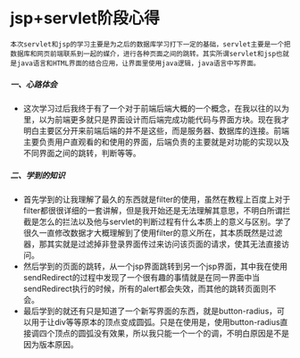 # jsp+servlet阶段心得
    本次servlet和jsp的学习主要是为之后的数据库学习打下一定的基础，servlet主要是一个把数据库和网页前端联系到一起的媒介，进行各种页面之间的跳转。其实所谓servlet和jsp也就是java语言和HTML界面的结合应用，让界面里使用java逻辑，java语言中写界面。
##### 一、心路体会
* 这次学习过后我终于有了一个对于前端后端大概的一个概念，在我以往的以为里，以为前端更多就只是界面设计而后端完成功能代码与界面方块。现在我才明白主要区分开来前端后端的并不是这些，而是服务器、数据库的连接。前端主要负责用户直观看的和使用的界面，后端负责的主要就是对功能的实现以及不同界面之间的跳转，判断等等。
##### 二、学到的知识
* 首先学到的让我理解了最久的东西就是filter的使用，虽然在教程上百度上对于filter都很很详细的一套讲解，但是我开始还是无法理解其意思，不明白所谓拦截是怎么的拦法以及他与servlet的判断过程有什么本质上的意义与区别。学了很久一直修改数据才大概理解到了使用filter的意义所在，其本质既然是过滤器，那其实就是过滤掉非登录界面传过来访问该页面的请求，使其无法直接访问。
* 然后学到的页面的跳转，从一个jsp界面跳转到另一个jsp界面，其中我在使用sendRedirect的过程中发现了一个很有趣的事情就是在同一界面中当sendRedirect执行的时候，所有的alert都会失效，而其他的跳转页面则不会。
* 最后学到的就还有只是知道了一个新写界面的东西，就是button-radius，可以用于让div等等原本的顶点变成圆弧。只是在使用是，使用button-radius直接调四个顶点的圆弧没有效果，所以我只能一个一个的调，不明白原因是不是因为版本原因。